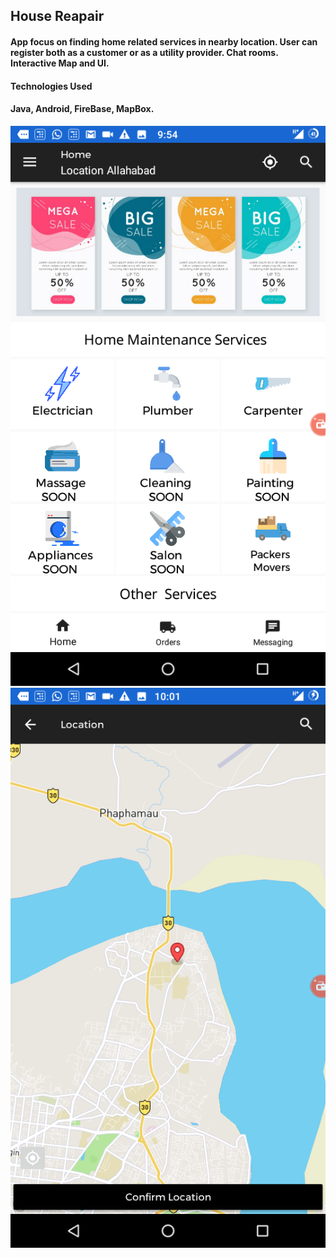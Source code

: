 ## House Reapair
#### App focus on finding home related services in nearby location. User can register both as a customer or as a utility provider. Chat rooms. Interactive Map and UI.       


#### Technologies Used
#### Java, Android, FireBase, MapBox.

![SCREENS](https://github.com/991rajat/house_assist/blob/master/SCREENS/Screenshot_20190918-215458.png) ![SCREENS](https://github.com/991rajat/house_assist/blob/master/SCREENS/Screenshot_20190918-220118.png)

